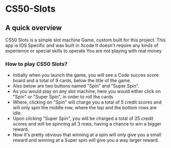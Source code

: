 # CS50-Slots

## A quick overview

CS50 Slots is a simple slot machine Game, custom built for this project.
This app is IOS Specific and was built in Xcode
It doesn't require any kinds of experience or special skills to operate
You are not playing with real money

### How to play CS50 Slots?

* Initially when you launch the game, you will see a Code succes score board and a total of 9 cards, below the title of the game.
* Also below are two buttons named "Spin" and "Super Spin".
* As you would play on any slot machine, here you would either click on "Spin" or "Super Spin", in order to roll the cards
* Where, clicking on "Spin" will charge you a total of 5 credit scores and will only spin the middle row, where the top and the bottom rows are idle.
* Upon clicking "Super Spin", you will be charged a total of 25 credit scores and will be spinning all 3 rows, having a chance to win a bigger reward.
* Now it's pretty obvious that winning at a spin will only give you a small reward and winning at a Super spin will give you a way larger reward.




